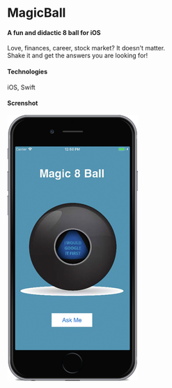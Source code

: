 # MagicBall
#### A fun and didactic 8 ball for iOS 
Love, finances, career, stock market? It doesn't matter.</br>
Shake it and get the answers you are looking for!
#### Technologies
iOS, Swift
#### Screnshot
![Screenshot](screenshot.png)
